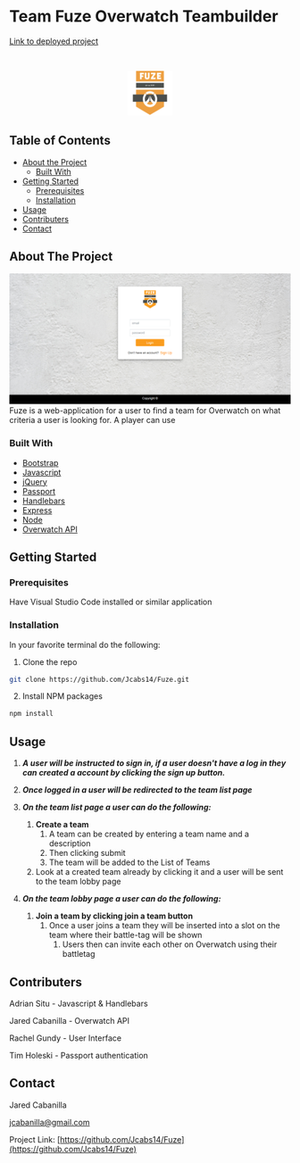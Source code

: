 # Team Fuze Overwatch Teambuilder

[Link to deployed project](https://fuzeteam.herokuapp.com/signin)

<!-- PROJECT LOGO -->
<br />
<p align="center">
  <a>
    <img src="public/image/FUZE2.png" alt="Logo" width="80" height="80">
  </a>
</p>



<!-- TABLE OF CONTENTS -->
## Table of Contents

* [About the Project](#about-the-project)
  * [Built With](#built-with)
* [Getting Started](#getting-started)
  * [Prerequisites](#prerequisites)
  * [Installation](#installation)
* [Usage](#usage)
* [Contributers](#contributers)
* [Contact](#contact)

<!-- ABOUT THE PROJECT -->
## About The Project

![FUZE](public/image/sign-in.png)
Fuze is a web-application for a user to find a team for Overwatch on what criteria a user is looking for.
A player can use 

### Built With
* [Bootstrap](https://getbootstrap.com)
* [Javascript](https://www.javascript.com/)
* [jQuery](https://jquery.com/)
* [Passport](http://www.passportjs.org/)
* [Handlebars](https://handlebarsjs.com/)
* [Express](https://expressjs.com/)
* [Node](https://nodejs.org/en/)
* [Overwatch API](https://ow-api.com)

<!-- GETTING STARTED -->
## Getting Started

### Prerequisites

Have Visual Studio Code installed or similar application

### Installation

In your favorite terminal do the following:

1. Clone the repo
```sh
git clone https://github.com/Jcabs14/Fuze.git
```
2. Install NPM packages
```sh
npm install
```

<!-- USAGE EXAMPLES -->
## Usage

1. ***A user will be instructed to sign in, if a user doesn't have a log in they can created a account by clicking the sign up button.***

2. ***Once logged in a user will be redirected to the team list page***

3. ***On the team list page a user can do the following:***
    1. **Create a team**
        1. A team can be created by entering a team name and a description
        2. Then clicking submit
        3. The team will be added to the List of Teams
    2. Look at a created team already by clicking it and a user will be sent to the team lobby page

4. ***On the team lobby page a user can do the following:***
    1. **Join a team by clicking join a team button**
        1. Once a user joins a team they will be inserted into a slot on the team where their battle-tag will be shown
            1. Users then can invite each other on Overwatch using their battletag

<!-- CONTRIBUTERS -->
## Contributers

Adrian Situ - Javascript & Handlebars

Jared Cabanilla - Overwatch API

Rachel Gundy - User Interface

Tim Holeski - Passport authentication


<!-- CONTACT -->
## Contact

Jared Cabanilla

jcabanilla@gmail.com

Project Link: [https://github.com/Jcabs14/Fuze](https://github.com/Jcabs14/Fuze)





